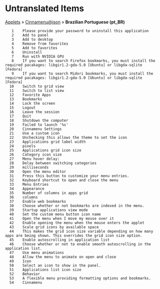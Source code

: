 # Untranslated Items
[Applets](../../../README.md) &#187; [Cinnamenu@json](../README.md) &#187; **Brazilian Portuguese (pt_BR)**

       1	Please provide your password to uninstall this application
       2	Add to panel
       3	Add to desktop
       4	Remove from favorites
       5	Add to favorites
       6	Uninstall
       7	Run with NVIDIA GPU
       8	If you want to search Firefox bookmarks, you must install the required pacakages: libgir1.2-gda-5.0 [Ubuntu] or libgda-sqlite [Fedora]
       9	If you want to search Midori bookmarks, you must install the required pacakages: libgir1.2-gda-5.0 [Ubuntu] or libgda-sqlite [Fedora]
      10	Switch to grid view
      11	Switch to list view
      12	Favorite Apps
      13	Bookmarks
      14	Lock the screen
      15	Logout
      16	Leave the session
      17	Quit
      18	Shutdown the computer
      19	Failed to launch '%s'
      20	Cinnamenu Settings
      21	Use a custom icon
      22	Unchecking this allows the theme to set the icon
      23	Applications grid label width
      24	pixels
      25	Applications grid icon size
      26	Category icon size
      27	Menu hover delay:
      28	Delay between switching categories
      29	milliseconds
      30	Open the menu editor
      31	Press this button to customize your menu entries.
      32	Keyboard shortcut to open and close the menu
      33	Menu Entries
      34	Appearance
      35	Number of columns in apps grid
      36	columns
      37	Enable web bookmarks
      38	Choose whether or not bookmarks are indexed in the menu.
      39	Startup applications view mode
      40	Set the custom menu button icon name
      41	Open the menu when I move my mouse over it
      42	Enable opening the menu when the mouse enters the applet
      43	Scale grid icons by available space
      44	This makes the grid icon size variable depending on how many apps are being shown. This overrides the grid icon size option.
      45	Enable autoscrolling in application list
      46	Choose whether or not to enable smooth autoscrolling in the application list.
      47	Use menu animations
      48	Allow the menu to animate on open and close
      49	Icon
      50	Select an icon to show in the panel.
      51	Applications list icon size
      52	Behavior
      53	A flexible menu providing formatting options and bookmarks.
      54	Cinnamenu
